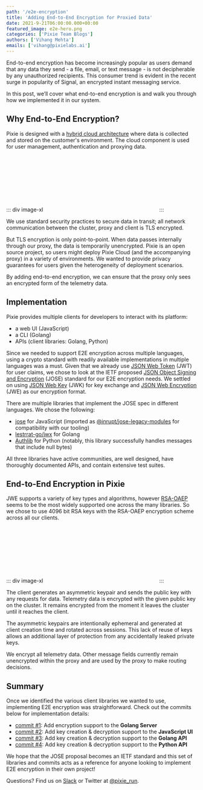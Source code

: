 ```yaml
---
path: '/e2e-encryption'
title: 'Adding End-to-End Encryption for Proxied Data'
date: 2021-9-21T06:00:00.000+00:00
featured_image: e2e-hero.png
categories: ['Pixie Team Blogs']
authors: ['Vihang Mehta']
emails: ['vihang@pixielabs.ai']
---
```


End-to-end encryption has become increasingly popular as users demand that any data they send - a file, email, or text message - is not decipherable by any unauthorized recipients. This consumer trend is evident in the recent surge in popularity of Signal, an encrypted instant messaging service.

In this post, we’ll cover what end-to-end encryption is and walk you through how we implemented it in our system.

## Why End-to-End Encryption?

Pixie is designed with a [hybrid cloud architecture](/hybrid-architecture/hybrid-architecture/) where data is collected and stored on the customer's environment. The cloud component is used for user management, authentication and proxying data.

::: div image-xl
<svg title="This is a simplified architecture diagram of our system before end-to-end encryption." src='before-e2e.svg' />
:::

We use standard security practices to secure data in transit; all network communication between the cluster, proxy and client is TLS encrypted.

But TLS encryption is only point-to-point. When data passes internally through our proxy, the data is temporarily unencrypted. Pixie is an open source project, so users might deploy Pixie Cloud (and the accompanying proxy) in a variety of environments. We wanted to provide privacy guarantees for users given the heterogeneity of deployment scenarios.

By adding end-to-end encryption, we can ensure that the proxy only sees an encrypted form of the telemetry data.

## Implementation

Pixie provides multiple clients for developers to interact with its platform:
* a web UI (JavaScript)
* a CLI (Golang)
* APIs (client libraries: Golang, Python)

Since we needed to support E2E encryption across multiple languages, using a crypto standard with readily available implementations in multiple languages was a must. Given that we already use [JSON Web Token](https://datatracker.ietf.org/doc/html/rfc7519/) (JWT) for user claims, we chose to look at the IETF proposed [JSON Object Signing and Encryption](https://datatracker.ietf.org/group/jose/documents/) (JOSE) standard for our E2E encryption needs. We settled on using [JSON Web Key](https://datatracker.ietf.org/doc/html/rfc7517/) (JWK) for key exchange and [JSON Web Encryption](https://datatracker.ietf.org/doc/html/rfc7516/) (JWE) as our encryption format.

There are multiple libraries that implement the JOSE spec in different languages. We chose the following:
* [jose](https://www.npmjs.com/package/jose) for JavaScript (imported as [@inrupt/jose-legacy-modules](https://www.npmjs.com/package/@inrupt/jose-legacy-modules) for compatibility with our tooling)
* [lestrrat-go/jwx](https://pkg.go.dev/github.com/lestrrat-go/jwx) for Golang
* [Authlib](https://pypi.org/project/Authlib/) for Python (notably, this library successfully handles messages that include null bytes)

All three libraries have active communities, are well designed, have thoroughly documented APIs, and contain extensive test suites.

## End-to-End Encryption in Pixie

JWE supports a variety of key types and algorithms, however [RSA-OAEP](https://datatracker.ietf.org/doc/html/rfc3447#section-7.1) seems to be the most widely supported one across the many libraries. So we chose to use 4096 bit RSA keys with the RSA-OAEP encryption scheme across all our clients.

::: div image-xl
<svg title="This is how a client interacts with Pixie after enabling end-to-end encryption." src='after-e2e.svg' />
:::

The client generates an asymmetric keypair and sends the public key with any requests for data. Telemetry data is encrypted with the given public key on the cluster. It remains encrypted from the moment it leaves the cluster until it reaches the client.

The asymmetric keypairs are intentionally ephemeral and generated at client creation time and rotated across sessions. This lack of reuse of keys allows an additional layer of protection from any accidentally leaked private keys.

We encrypt all telemetry data. Other message fields currently remain unencrypted within the proxy and are used by the proxy to make routing decisions.

## Summary

Once we identified the various client libraries we wanted to use, implementing E2E encryption was straightforward. Check out the commits below for implementation details:
* [commit #1](https://github.com/pixie-io/pixie/commit/d36d56b2e549038a59625525d20c5510f1e79ddf): Add encryption support to the **Golang Server**
* [commit #2](https://github.com/pixie-io/pixie/commit/86237e511154e46d644086276fb103038d8d96e0): Add key creation & decryption support to the **JavaScript UI**
* [commit #3](https://github.com/pixie-io/pixie/commit/079ad7d482d89e7349c930466721a00a70f01d1d): Add key creation & decryption support to the **Golang API**
* [commit #4](https://github.com/pixie-io/pixie/commit/0d8e5c5220215bd7d88c83347284ff94ec27d2dc): Add key creation & decryption support to the **Python API**

We hope that the JOSE proposal becomes an IETF standard and this set of libraries and commits acts as a reference for anyone looking to implement E2E encryption in their own project!


Questions? Find us on [Slack](https://slackin.px.dev/) or Twitter at [@pixie_run](https://twitter.com/pixie_run).

